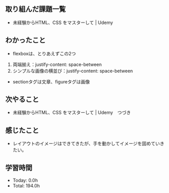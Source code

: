 ## 取り組んだ課題一覧
- 未経験からHTML、CSS をマスターして | Udemy
## わかったこと
- flexboxは、とりあえずこの2つ
1. 両端揃え：justify-content: space-between
2. シンプルな画像の横並び：justify-content: space-between
- sectionタグは文章、figureタグは画像
## 次やること
- 未経験からHTML、CSS をマスターして | Udemy　つづき
## 感じたこと
- レイアウトのイメージはできてきたが、手を動かしてイメージを固めていきたい。
## 学習時間
- Today: 0.0h
- Total: 194.0h
